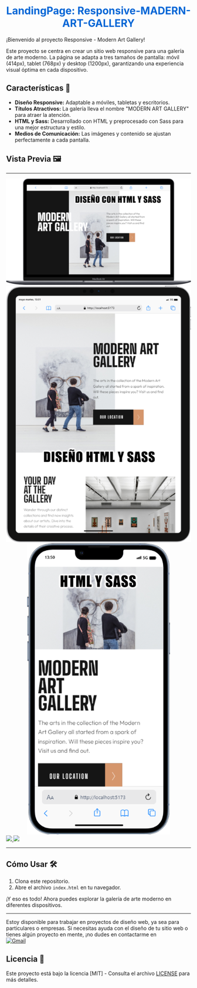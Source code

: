 <h1 align="center" style="color: #0366d6;">
   LandingPage: Responsive-MADERN-ART-GALLERY
</h1>

¡Bienvenido al proyecto Responsive - Modern Art Gallery!

Este proyecto se centra en crear un sitio web responsive para una galería de arte moderno. La página se adapta a tres tamaños de pantalla: móvil (414px), tablet (768px) y desktop (1200px), garantizando una experiencia visual óptima en cada dispositivo.

## Características 🚀

- **Diseño Responsive:** Adaptable a móviles, tabletas y escritorios.
- **Títulos Atractivos:** La galería lleva el nombre "MODERN ART GALLERY" para atraer la atención.
- **HTML y Sass:** Desarrollado con HTML y preprocesado con Sass para una mejor estructura y estilo.
- **Medios de Comunicación:** Las imágenes y contenido se ajustan perfectamente a cada pantalla.

## Vista Previa 🖼️
---
<div align="center">
  <img src="/img/Macbook-Air.png" alt="vista Macbook"/>
</div>
<div align="center">
  <img src="/img/iPad-PRO-11.png" alt="vista iPad-PRO-11"/>
</div>
<div align="center">
  <img src="/img/iPhone-13-PRO.png" alt="Vista /iPhone-13-PRO"/>
</div>

  <a href="https://github.com/EstherChuCortes/Responsive-Madern.Art.Gallery" target="_blank">
    <img src="https://img.shields.io/static/v1?label=|&message=VER CODIGO&color=f&style=plastic&logo=github&logo-color=white"/>
  </a>  
  <a href="https://estherchucortes.github.io/Responsive-Madern.Art.Gallery/" target="_blank">
    <img src="https://img.shields.io/static/v1?label=|&message=VER WEBSITE&color=cdf998&style=plastic&logo=wordpress&logo-color=white"/>
  </a>


---

## Cómo Usar 🛠️

1. Clona este repositorio.
2. Abre el archivo `index.html` en tu navegador.

¡Y eso es todo! Ahora puedes explorar la galería de arte moderno en diferentes dispositivos.


---

Estoy disponible para trabajar en proyectos de diseño web, ya sea para particulares o empresas. Si necesitas ayuda con el diseño de tu sitio web o tienes algún proyecto en mente, ¡no dudes en contactarme en 
<br>
[![Gmail](https://img.shields.io/badge/Email%20personal-white?style=for-the-badge&logo=gmail&logoColor=white&label=esttherchu13%40hotmail.com&labelColor=black&color=%23EA4335)](mailto:estherchu13@hotmail.com)


## Licencia 📜

Este proyecto está bajo la licencia [MIT] - Consulta el archivo [LICENSE](LICENSE) para más detalles.

